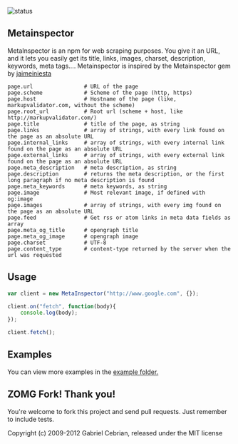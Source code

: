 ![status](https://secure.travis-ci.org/gabceb/node-metainspector.png?branch=master)

## Metainspector

MetaInspector is an npm for web scraping purposes. You give it an URL, and it lets you easily get its title, links, images, charset, description, keywords, meta tags.... Metainspector is inspired by the Metainspector gem by [jaimeiniesta](https://github.com/jaimeiniesta/metainspector)

```
page.url                # URL of the page
page.scheme             # Scheme of the page (http, https)
page.host               # Hostname of the page (like, markupvalidator.com, without the scheme)
page.root_url           # Root url (scheme + host, like http://markupvalidator.com/)
page.title              # title of the page, as string
page.links              # array of strings, with every link found on the page as an absolute URL
page.internal_links     # array of strings, with every internal link found on the page as an absolute URL
page.external_links     # array of strings, with every external link found on the page as an absolute URL
page.meta_description   # meta description, as string
page.description        # returns the meta description, or the first long paragraph if no meta description is found
page.meta_keywords      # meta keywords, as string
page.image              # Most relevant image, if defined with og:image
page.images             # array of strings, with every img found on the page as an absolute URL
page.feed               # Get rss or atom links in meta data fields as array
page.meta_og_title      # opengraph title
page.meta_og_image      # opengraph image
page.charset            # UTF-8
page.content_type       # content-type returned by the server when the url was requested
```

## Usage

```javascript
var client = new MetaInspector("http://www.google.com", {});

client.on("fetch", function(body){
    console.log(body);
});

client.fetch();

```

## Examples

You can view more examples in the [example folder.](https://github.com/gabceb/node-metainspector/tree/master/examples)

## ZOMG Fork! Thank you!
You're welcome to fork this project and send pull requests. Just remember to include tests.

Copyright (c) 2009-2012 Gabriel Cebrian, released under the MIT license